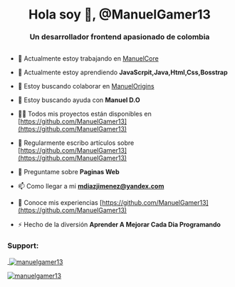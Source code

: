 <h1 align="center">Hola soy 👋, @ManuelGamer13</h1>
<h3 align="center">Un desarrollador frontend apasionado de colombia</h3>

<p align="left"> <a href="https://twitter.com/" target="blank"><img src="https://img.shields.io/twitter/follow/?logo=twitter&style=for-the-badge" alt="" /></a> </p>

- 🔭 Actualmente estoy trabajando en [ManuelCore](https://github.com/ManuelGamer13/ManuelCore__)

- 🌱 Actualmente estoy aprendiendo **JavaScrpit,Java,Html,Css,Bosstrap**

- 👯 Estoy buscando colaborar en [ManuelOrigins](https://github.com/ManuelGamer13/ManuelD.O)

- 🤝 Estoy buscando ayuda con **Manuel D.O**

- 👨‍💻 Todos mis proyectos están disponibles en [https://github.com/ManuelGamer13](https://github.com/ManuelGamer13)

- 📝 Regularmente escribo artículos sobre [https://github.com/ManuelGamer13](https://github.com/ManuelGamer13)

- 💬 Preguntame sobre **Paginas Web**

- 📫 Como llegar a mi **mdiazjimenez@yandex.com**

- 📄 Conoce mis experiencias [https://github.com/ManuelGamer13](https://github.com/ManuelGamer13)

- ⚡ Hecho de la diversión **Aprender A Mejorar Cada Dia Programando**




<h3 align="left">Support:</h3>
<p><a href="https://www.buymeacoffee.com/https://github.com/manuelgamer13">


<p>&nbsp;<img align="center" src="https://github-readme-stats.vercel.app/api?username=manuelgamer13&show_icons=true&theme=dark&title_color=ed0280&text_color=00f1f5&bg_color=1f050f&hide_border=true&locale=en" alt="manuelgamer13" /></p>

<p><img align="center" src="https://github-readme-streak-stats.herokuapp.com/?user=manuelgamer13&theme=dark" alt="manuelgamer13" /></p>


